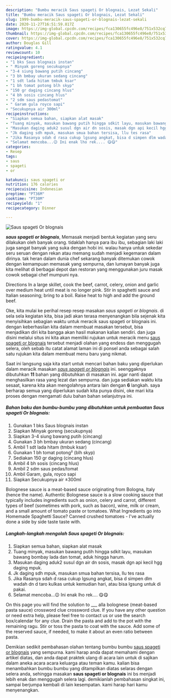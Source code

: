 ```yaml
---
description: "Bumbu meracik Saus spageti Or blognais, Lezat Sekali"
title: "Bumbu meracik Saus spageti Or blognais, Lezat Sekali"
slug: 1999-bumbu-meracik-saus-spageti-or-blognais-lezat-sekali
date: 2020-11-27T16:51:59.817Z
image: https://img-global.cpcdn.com/recipes/fca130655fc496e8/751x532cq70/saus-spageti-or-blognais-foto-resep-utama.jpg
thumbnail: https://img-global.cpcdn.com/recipes/fca130655fc496e8/751x532cq70/saus-spageti-or-blognais-foto-resep-utama.jpg
cover: https://img-global.cpcdn.com/recipes/fca130655fc496e8/751x532cq70/saus-spageti-or-blognais-foto-resep-utama.jpg
author: Douglas Gill
ratingvalue: 4.1
reviewcount: 10
recipeingredient:
- "1 bks Saus blognais instan"
- " Minyak goreng secukupnya"
- "3-4 siung bawang putih cincang"
- "3 bh bmbay ukuran sedang cincang"
- "1 sdt lada hitam tmbuk ksar"
- "1 bh tomat potong blh skyp"
- "150 gr daging cincang hlus"
- "4 bh sosis cincang hlus"
- "2 sdm saus pedastomat"
- " Garam gula royco sapi"
- "Secukupnya air 300ml"
recipeinstructions:
- "Siapkan semua bahan, siapkan alat masak"
- "Tuang minyak, masukan bawang putih hingga sdkit layu, masukan bawang bombay lada dan tomat, aduk hingga harum."
- "Masukan daging aduk2 susul dgn air dn sosis, masak dgn api kecil hgg daging mpuk."
- "Jk daging sdh mpuk, masukan smua bahan tersisa, llu tes rasa"
- "Jika Rasanya sdah d rasa cukup lgsung angkat, bisa d simpen dlm wadah dn d taro kulkas untuk kemudian hari, atau bisa lgsung untuk di pakai."
- "Selamat mencoba...😉 Ini enak lho rek.... 😋😋"
categories:
- Resep
tags:
- saus
- spageti
- or

katakunci: saus spageti or 
nutrition: 176 calories
recipecuisine: Indonesian
preptime: "PT36M"
cooktime: "PT30M"
recipeyield: "1"
recipecategory: Dinner

---
```



![Saus spageti Or blognais](https://img-global.cpcdn.com/recipes/fca130655fc496e8/751x532cq70/saus-spageti-or-blognais-foto-resep-utama.jpg)

<b><i>saus spageti or blognais</i></b>, Memasak menjadi bentuk kegiatan yang seru dilakukan oleh banyak orang. tidaklah hanya para ibu ibu, sebagian laki laki juga sangat banyak yang suka dengan hobi ini. walau hanya untuk sekedar seru seruan dengan rekan atau memang sudah menjadi kegemaran dalam dirinya. tak heran dalam dunia chef sekarang banyak ditemukan cowok dengan kemampuan memasak yang sempurna, dan lumayan banyak juga kita melihat di berbagai depot dan restoran yang menggunakan juru masak cowok sebagai chef mumpuni nya.

Directions In a large skillet, cook the beef, carrot, celery, onion and garlic over medium heat until meat is no longer pink. Stir in spaghetti sauce and Italian seasoning; bring to a boil. Raise heat to high and add the ground beef.

Oke, kita mulai ke perihal resep resep masakan <i>saus spageti or blognais</i>. di sela sela kegiatan kita, bisa jadi akan terasa menyenangkan bila sejenak kita menyisihkan sebagian waktu untuk meracik saus spageti or blognais ini. dengan keberhasilan kita dalam membuat masakan tersebut, bisa menjadikan diri kita bangga akan hasil makanan kalian sendiri. dan juga disini melalui situs ini kita akan memiliki rujukan untuk meracik menu <u>saus spageti or blognais</u> tersebut menjadi olahan yang endess dan menggugah selera, oleh sebab itu catat alamat laman ini di ponsel anda sebagai salah satu rujukan kita dalam membuat menu baru yang nikmat.


Saat ini langsung saja kita start untuk mencari bahan baku yang diperlukan dalam meracik masakan <u><i>saus spageti or blognais</i></u> ini. seenggaknya dibutuhkan <b>11</b> bahan yang dibutuhkan di masakan ini. agar nanti dapat menghasilkan rasa yang lezat dan sempurna. dan juga sediakan waktu kita sesaat, karena kita akan mengolahnya antara lain dengan <b>6</b> langkah. saya berharap semua yang diperlukan sudah kita punya disini, oke mari kita proses dengan mengamati dulu bahan bahan selanjutnya ini.

<!--inarticleads1-->

##### Bahan baku dan bumbu-bumbu yang dibutuhkan untuk pembuatan Saus spageti Or blognais:

1. Gunakan 1 bks Saus blognais instan
1. Siapkan  Minyak goreng (secukupnya)
1. Siapkan 3-4 siung bawang putih (cincang)
1. Gunakan 3 bh bmbay ukuran sedang (cincang)
1. Ambil 1 sdt lada hitam (tmbuk ksar)
1. Gunakan 1 bh tomat potong² (blh skyp)
1. Sediakan 150 gr daging (cincang hlus)
1. Ambil 4 bh sosis (cincang hlus)
1. Ambil 2 sdm saus pedas/tomat
1. Ambil  Garam, gula, royco sapi
1. Siapkan Secukupnya air ±300ml


Bolognese sauce is a meat-based sauce originating from Bologna, Italy (hence the name). Authentic Bolognese sauce is a slow cooking sauce that typically includes ingredients such as onion, celery and carrot, different types of beef (sometimes with pork, such as bacon), wine, milk or cream, and a small amount of tomato paste or tomatoes. What Ingredients go into Homemade Spaghetti Sauce? Canned crushed tomatoes - I&#39;ve actually done a side by side taste taste with. 

<!--inarticleads2-->

##### Langkah-langkah mengolah Saus spageti Or blognais:

1. Siapkan semua bahan, siapkan alat masak
1. Tuang minyak, masukan bawang putih hingga sdkit layu, masukan bawang bombay lada dan tomat, aduk hingga harum.
1. Masukan daging aduk2 susul dgn air dn sosis, masak dgn api kecil hgg daging mpuk.
1. Jk daging sdh mpuk, masukan smua bahan tersisa, llu tes rasa
1. Jika Rasanya sdah d rasa cukup lgsung angkat, bisa d simpen dlm wadah dn d taro kulkas untuk kemudian hari, atau bisa lgsung untuk di pakai.
1. Selamat mencoba...😉 Ini enak lho rek.... 😋😋


On this page you will find the solution to ___ alla bolognese (meat-based pasta sauce) crossword clue crossword clue. If you have any other question or need extra help, please feel free to contact us or use the search box/calendar for any clue. Drain the pasta and add to the pot with the remaining ragu. Stir or toss the pasta to coat with the sauce. Add some of the reserved sauce, if needed, to make it about an even ratio between pasta. 

Demikian sedikit pembahasan olahan tentang bumbu bumbu <u>saus spageti or blognais</u> yang sempurna. kami harap anda dapat memahami dengan artikel diatas, dan anda dapat praktek ulang di acara lain untuk di sajikan dalam aneka acara acara keluarga atau teman kamu. kalian bisa menambahkan bumbu bumbu yang ditampilkan diatas selaras dengan selera anda, sehingga masakan <b>saus spageti or blognais</b> ini bs menjadi lebih enak dan menggugah selera lagi. demikianlah pembahasan singkat ini, sampai berjumpa kembali di lain kesempatan. kami harap hari kamu menyenangkan.
